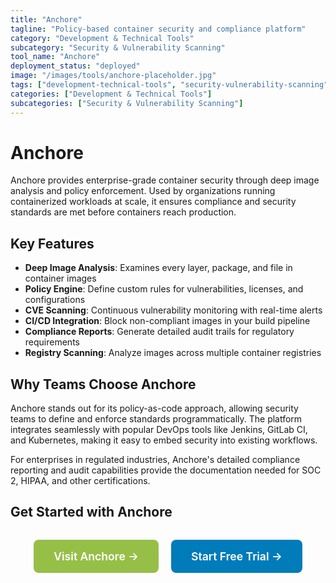 ```yaml
---
title: "Anchore"
tagline: "Policy-based container security and compliance platform"
category: "Development & Technical Tools"
subcategory: "Security & Vulnerability Scanning"
tool_name: "Anchore"
deployment_status: "deployed"
image: "/images/tools/anchore-placeholder.jpg"
tags: ["development-technical-tools", "security-vulnerability-scanning"]
categories: ["Development & Technical Tools"]
subcategories: ["Security & Vulnerability Scanning"]
---
```


# Anchore

Anchore provides enterprise-grade container security through deep image analysis and policy enforcement. Used by organizations running containerized workloads at scale, it ensures compliance and security standards are met before containers reach production.

## Key Features
- **Deep Image Analysis**: Examines every layer, package, and file in container images
- **Policy Engine**: Define custom rules for vulnerabilities, licenses, and configurations
- **CVE Scanning**: Continuous vulnerability monitoring with real-time alerts
- **CI/CD Integration**: Block non-compliant images in your build pipeline
- **Compliance Reports**: Generate detailed audit trails for regulatory requirements
- **Registry Scanning**: Analyze images across multiple container registries

## Why Teams Choose Anchore
Anchore stands out for its policy-as-code approach, allowing security teams to define and enforce standards programmatically. The platform integrates seamlessly with popular DevOps tools like Jenkins, GitLab CI, and Kubernetes, making it easy to embed security into existing workflows.

For enterprises in regulated industries, Anchore's detailed compliance reporting and audit capabilities provide the documentation needed for SOC 2, HIPAA, and other certifications.

## Get Started with Anchore

<div style="text-align: center; margin: 2rem 0;">
  <a href="https://anchore.com" target="_blank" rel="noopener noreferrer" style="display: inline-block; background: #96BF47; color: white; padding: 1rem 2rem; text-decoration: none; border-radius: 8px; font-weight: 600; font-size: 1.1rem; margin-right: 1rem;">Visit Anchore →</a>
  <a href="https://anchore.com/get-started" target="_blank" rel="noopener noreferrer" style="display: inline-block; background: #007cba; color: white; padding: 1rem 2rem; text-decoration: none; border-radius: 8px; font-weight: 600; font-size: 1.1rem;">Start Free Trial →</a>
</div>